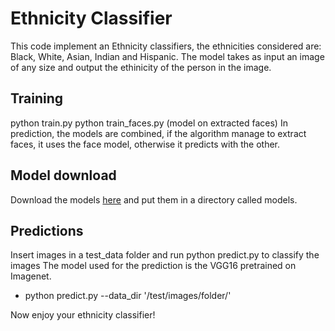 # Ethnicity Classifier
This code implement an Ethnicity classifiers, the ethnicities considered are: Black, White, Asian, Indian and Hispanic. The model takes as input an image of any size and output the ethinicity of the person in the image.

## Training
python train.py 
python train_faces.py (model on extracted faces)
In prediction, the models are combined, if the algorithm manage to extract faces, it uses the face model, 
otherwise it predicts with the other.

## Model download
Download the models [here](https://drive.google.com/open?id=1xrT7Nn-ErWDEZrq1Pt109odfBpcAnCHd) and put them in a directory called models.

## Predictions
Insert images in a test_data folder and run python predict.py to classify the images
The model used for the prediction is the VGG16 pretrained on Imagenet.

* python predict.py --data\_dir '/test/images/folder/'

Now enjoy your ethnicity classifier!
